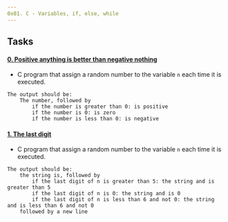 ```yaml
---
0x01. C - Variables, if, else, while
---
```

## Tasks

#### [0. Positive anything is better than negative nothing](./0-positive_or_negative.c)
* C program that assign a random number to the variable `n` each time it is executed.
```
The output should be:
	The number, followed by
		if the number is greater than 0: is positive
		if the number is 0: is zero
		if the number is less than 0: is negative
```

#### [1. The last digit](./1-last_digit.c)
* C program that assign a random number to the variable `n` each time it is executed.
```
The output should be:
	the string is, followed by
		if the last digit of n is greater than 5: the string and is greater than 5
		if the last digit of n is 0: the string and is 0
		if the last digit of n is less than 6 and not 0: the string and is less than 6 and not 0
	followed by a new line
```
